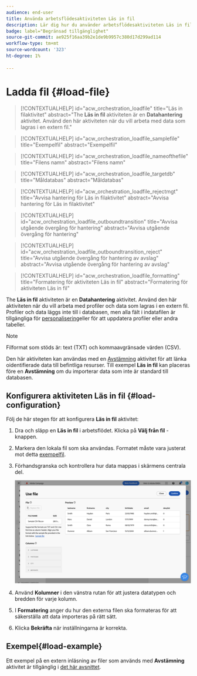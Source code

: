 ```yaml
---
audience: end-user
title: Använda arbetsflödesaktiviteten Läs in fil
description: Lär dig hur du använder arbetsflödesaktiviteten Läs in fil
badge: label="Begränsad tillgänglighet"
source-git-commit: ae925f16aa39b2e1de9b9957c380d17d299ad114
workflow-type: tm+mt
source-wordcount: '323'
ht-degree: 1%

---
```


# Ladda fil {#load-file}

>[!CONTEXTUALHELP]
>id="acw_orchestration_loadfile"
>title="Läs in filaktivitet"
>abstract="The **Läs in fil** aktiviteten är en **Datahantering** aktivitet. Använd den här aktiviteten när du vill arbeta med data som lagras i en extern fil."

>[!CONTEXTUALHELP]
>id="acw_orchestration_loadfile_samplefile"
>title="Exempelfil"
>abstract="Exempelfil"

>[!CONTEXTUALHELP]
>id="acw_orchestration_loadfile_nameofthefile"
>title="Filens namn"
>abstract="Filens namn"

>[!CONTEXTUALHELP]
>id="acw_orchestration_loadfile_targetdb"
>title="Måldatabas"
>abstract="Måldatabas"

>[!CONTEXTUALHELP]
>id="acw_orchestration_loadfile_rejectmgt"
>title="Avvisa hantering för Läs in filaktivitet"
>abstract="Avvisa hantering för Läs in filaktivitet"

>[!CONTEXTUALHELP]
>id="acw_orchestration_loadfile_outboundtransition"
>title="Avvisa utgående övergång för hantering"
>abstract="Avvisa utgående övergång för hantering"

>[!CONTEXTUALHELP]
>id="acw_orchestration_loadfile_outboundtransition_reject"
>title="Avvisa utgående övergång för hantering av avslag"
>abstract="Avvisa utgående övergång för hantering av avslag"

>[!CONTEXTUALHELP]
>id="acw_orchestration_loadfile_formatting"
>title="Formatering för aktiviteten Läs in fil"
>abstract="Formatering för aktiviteten Läs in fil"

The **Läs in fil** aktiviteten är en **Datahantering** aktivitet. Använd den här aktiviteten när du vill arbeta med profiler och data som lagras i en extern fil. Profiler och data läggs inte till i databasen, men alla fält i indatafilen är tillgängliga för [personalisering](../../personalization/gs-personalization.md)eller för att uppdatera profiler eller andra tabeller.

>[!NOTE]
>Filformat som stöds är: text (TXT) och kommaavgränsade värden (CSV).

Den här aktiviteten kan användas med en [Avstämning](reconciliation.md) aktivitet för att länka oidentifierade data till befintliga resurser. Till exempel **Läs in fil** kan placeras före en **Avstämning** om du importerar data som inte är standard till databasen.

## Konfigurera aktiviteten Läs in fil {#load-configuration}

Följ de här stegen för att konfigurera **Läs in fil** aktivitet:

1. Dra och släpp en **Läs in fil** i arbetsflödet. Klicka på **Välj från fil** -knappen.

1. Markera den lokala fil som ska användas. Formatet måste vara justerat mot detta [exempelfil](../../audience/file-audience.md#sample-file).

1. Förhandsgranska och kontrollera hur data mappas i skärmens centrala del.

   ![](../assets/load-file.png)

1. Använd **Kolumner** i den vänstra rutan för att justera datatypen och bredden för varje kolumn.

1. I **Formatering** anger du hur den externa filen ska formateras för att säkerställa att data importeras på rätt sätt.

1. Klicka **Bekräfta** när inställningarna är korrekta.

## Exempel{#load-example}

Ett exempel på en extern inläsning av filer som används med **Avstämning** aktivitet är tillgänglig i [det här avsnittet](reconciliation.md#example).